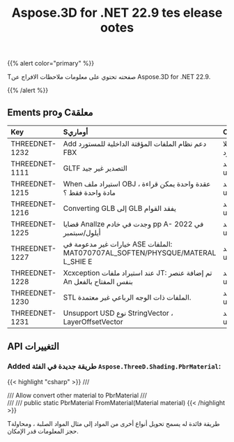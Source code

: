 ﻿---
title: Aspose.3D for .NET 22.9 tes elease ootes
type: docs
weight: 4
url: /ar/net/aspose-3d-for-net-22-9-release-notes/
description: Tانه الافراج عن الملاحظات من Aspose.3D for .NET 22.9.
---
{{% alert color="primary" %}}

Tصفحته تحتوي على معلومات ملاحظات الافراج عن Aspose.3D for .NET 22.9.

{{% /alert %}}
## **Ements proو Cمعلقة**

|**Key**|**Sأوماري**|**Category**|
|:- |:- |:- |
|THREEDNET-1232 |Add دعم نظام الملفات المؤقتة الداخلية للمستورد FBX|حركة بلا حدود|
|THREEDNET-1111 |GLTF التصدير غير جيد|تحديد g ug|
|THREEDNET-1215 |When استيراد ملف OBJ ، عقدة واحدة يمكن قراءة مادة واحدة فقط ؟|تحديد g ug|
|THREEDNET-1216 |Converting GLB إلى GLB يفقد القوام|تحديد g ug|
|THREEDNET-1225 |قضايا Anallze وجدت في خادم pp A- 2022 في أيلول/سبتمبر|تحديد g ug|
|THREEDNET-1227 |خيارات غير مدعومة في ASE الملفات: MAT070707AL_SOFTEN/PHYSQUE/MATERAL L_SHIE E|تحديد g ug|
|THREEDNET-1228 |Xcxception عند استيراد ملفات JT: تم إضافة عنصر An بنفس المفتاح بالفعل|تحديد g ug|
|THREEDNET-1230 |STL الملفات ذات الوجه الرباعي غير معتمدة.|تحديد g ug|
|THREEDNET-1231 |Unsupport USD نوع StringVector ، LayerOffsetVector|تحديد g ug|


## API التغييرات ##


### Added طريقة جديدة في الفئة `Aspose.ThreeD.Shading.PbrMaterial`:

{{< highlight "csharp" >}}
        /// <summary>
        /// Allow convert other material to PbrMaterial
        /// </summary>
        /// <param name="material"></param>
        /// <returns></returns>
        public static PbrMaterial FromMaterial(Material material)
{{< /highlight >}}


Tطريقة فائدة له يسمح تحويل أنواع أخرى من المواد إلى مثال المواد الصلبة ، ومحاولة حجز المعلومات قدر الإمكان.


